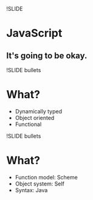 !SLIDE 
# JavaScript

## It's going to be okay.


!SLIDE bullets
# What?

* Dynamically typed
* Object oriented
* Functional


!SLIDE bullets
# What?

* Function model: Scheme
* Object system: Self
* Syntax: Java

